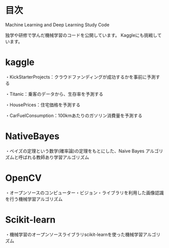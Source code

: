 # 目次
Machine Learning and Deep Learning Study Code

独学や研修で学んだ機械学習のコードを公開しています。
Kaggleにも挑戦しています。

# kaggle
・KickStarterProjects：クラウドファンディングが成功するかを事前に予測する

・Titanic：乗客のデータから、生存率を予測する

・HousePrices：住宅価格を予測する

・CarFuelConsumption：100kmあたりのガソリン消費量を予測する

# NativeBayes
・ベイズの定理という数学(確率論)の定理をもとにした、Naive Bayes アルゴリズムと呼ばれる教師あり学習アルゴリズム

# OpenCV
・オープンソースのコンピューター・ビジョン・ライブラリを利用した画像認識を行う機械学習アルゴリズム

# Scikit-learn
・機械学習のオープンソースライブラリscikit-learnを使った機械学習アルゴリズム

